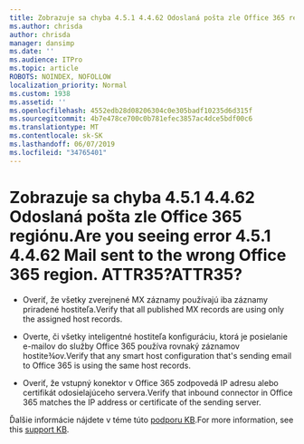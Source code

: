 ```yaml
---
title: Zobrazuje sa chyba 4.5.1 4.4.62 Odoslaná pošta zle Office 365 regiónu. ATTR35?
ms.author: chrisda
author: chrisda
manager: dansimp
ms.date: ''
ms.audience: ITPro
ms.topic: article
ROBOTS: NOINDEX, NOFOLLOW
localization_priority: Normal
ms.custom: 1938
ms.assetid: ''
ms.openlocfilehash: 4552edb28d08206304c0e305badf10235d6d315f
ms.sourcegitcommit: 4b7e478ce700c0b781efec3857ac4dce5bdf00c6
ms.translationtype: MT
ms.contentlocale: sk-SK
ms.lasthandoff: 06/07/2019
ms.locfileid: "34765401"
---
```

# <a name="are-you-seeing-error-451-4462-mail-sent-to-the-wrong-office-365-region-attr35"></a><span data-ttu-id="f3186-103">Zobrazuje sa chyba 4.5.1 4.4.62 Odoslaná pošta zle Office 365 regiónu.</span><span class="sxs-lookup"><span data-stu-id="f3186-103">Are you seeing error 4.5.1 4.4.62 Mail sent to the wrong Office 365 region.</span></span> <span data-ttu-id="f3186-104">ATTR35?</span><span class="sxs-lookup"><span data-stu-id="f3186-104">ATTR35?</span></span>

- <span data-ttu-id="f3186-105">Overiť, že všetky zverejnené MX záznamy používajú iba záznamy priradené hostiteľa.</span><span class="sxs-lookup"><span data-stu-id="f3186-105">Verify that all published MX records are using only the assigned host records.</span></span>

- <span data-ttu-id="f3186-106">Overte, či všetky inteligentné hostiteľa konfiguráciu, ktorá je posielanie e-mailov do služby Office 365 používa rovnaký záznamov hostite¾ov.</span><span class="sxs-lookup"><span data-stu-id="f3186-106">Verify that any smart host configuration that's sending email to Office 365 is using the same host records.</span></span>

- <span data-ttu-id="f3186-107">Overiť, že vstupný konektor v Office 365 zodpovedá IP adresu alebo certifikát odosielajúceho servera.</span><span class="sxs-lookup"><span data-stu-id="f3186-107">Verify that inbound connector in Office 365 matches the IP address or certificate of the sending server.</span></span>

<span data-ttu-id="f3186-108">Ďalšie informácie nájdete v téme túto [podporu KB](https://support.microsoft.com/help/4057301/attr35-response-code-when-mail-is-sent-to-eop-exo).</span><span class="sxs-lookup"><span data-stu-id="f3186-108">For more information, see this [support KB](https://support.microsoft.com/help/4057301/attr35-response-code-when-mail-is-sent-to-eop-exo).</span></span>

